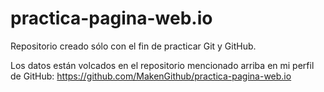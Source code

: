 # practica-pagina-web.io
Repositorio creado sólo con el fin de practicar Git y GitHub.

Los datos están volcados en el repositorio mencionado arriba en mi perfil de GitHub:
https://github.com/MakenGithub/practica-pagina-web.io
